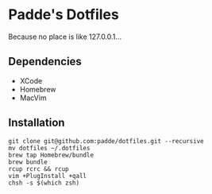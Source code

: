 # Padde's Dotfiles

Because no place is like 127.0.0.1...

## Dependencies

* XCode
* Homebrew
* MacVim

## Installation

    git clone git@github.com:padde/dotfiles.git --recursive
    mv dotfiles ~/.dotfiles
    brew tap Homebrew/bundle
    brew bundle
    rcup rcrc && rcup
    vim +PlugInstall +qall
    chsh -s $(which zsh)
